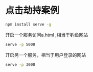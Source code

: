 # 点击劫持案例
``` bash
npm install serve -g
```
开启一个服务访问a.html ,相当于钓鱼网站
``` bash
serve -p 5000
```
开启另一个服务，相当于用户登录的网站
``` bash
serve -p 3000
```
